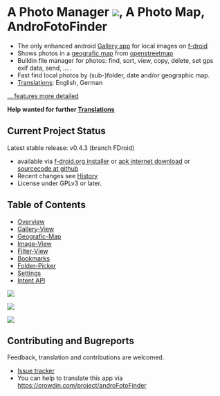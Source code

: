 # A Photo Manager ![](https://raw.githubusercontent.com/k3b/AndroFotoFinder/master/app/src/main/res/drawable-hdpi/foto_gallery.png), A Photo Map, AndroFotoFinder

* The only enhanced android [Gallery app](https://github.com/k3b/AndroFotoFinder/wiki/Gallery-View) for local images on [f-droid](https://f-droid.org/)
* Shows photos in a [geografic map](https://github.com/k3b/AndroFotoFinder/wiki/geographic-map) from [openstreetmap](http://www.openstreetmap.org)
* Buildin file manager for photos: find, sort, view, copy, delete, set gps exif data, send, ... .
* Fast find local photos by (sub-)folder, date and/or geographic map.
* [Translations](https://crowdin.com/project/androFotoFinder): English, German

[... features more detailed](https://github.com/k3b/AndroFotoFinder/wiki/features)

**Help wanted for further [Translations](https://crowdin.com/project/androFotoFinder)**

## Current Project Status
Latest stable release: v0.4.3 (branch FDroid)

* available via [f-droid.org installer](https://f-droid.org/) or [apk internet download](https://f-droid.org/repository/browse/?fdid=de.k3b.android.androFotoFinder) or [sourcecode at github](https://github.com/k3b/AndroFotoFinder/tree/FDroid)
* Recent changes see [History](https://github.com/k3b/AndroFotoFinder/wiki/History)
* License under GPLv3 or later.

## Table of Contents

* [Overview](https://github.com/k3b/AndroFotoFinder/wiki/features)
* [Gallery-View](https://github.com/k3b/AndroFotoFinder/wiki/Gallery-View)
* [Geografic-Map](https://github.com/k3b/AndroFotoFinder/wiki/geographic-map)
* [Image-View](https://github.com/k3b/AndroFotoFinder/wiki/Image-View)
* [Filter-View](https://github.com/k3b/AndroFotoFinder/wiki/Filter-View)
* [Bookmarks](https://github.com/k3b/AndroFotoFinder/wiki/Bookmarks)
* [Folder-Picker](https://github.com/k3b/AndroFotoFinder/wiki/Folder-Picker)
* [Settings](https://github.com/k3b/AndroFotoFinder/wiki/settings)
* [Intent API](https://github.com/k3b/AndroFotoFinder/wiki/intentapi)


![](https://raw.githubusercontent.com/k3b/AndroFotoFinder/master/wiki/png/SelectArea.png)

![](https://raw.githubusercontent.com/k3b/AndroFotoFinder/master/wiki/png/Gallery.png)

![](https://raw.githubusercontent.com/k3b/AndroFotoFinder/master/wiki/png/FolderPicker.png)


## Contributing and Bugreports

Feedback, translation and contributions are welcomed. 

* [Issue tracker](https://github.com/k3b/AndroFotoFinder/issues)
* You can help to translate this app via https://crowdin.com/project/androFotoFinder
